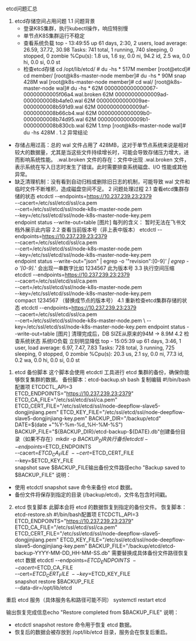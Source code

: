 
etcd问题汇总
1. etcd存储空间占用问题
1.1 问题背景
    - 登录K8S集群，执行kubectl操作，响应特别慢
    - 单节点K8S集群运行不稳定
    - 查看系统负载
      top - 13:49:55 up 61 days,  2:30,  2 users,  load average: 26.59, 37.72, 30.98 Tasks: 741 total,   1 running, 740 sleeping,   0 stopped,   0 zombie %Cpu(s):  1.8 us,  1.6 sy,  0.0 ni, 94.2 id,  2.5 wa,  0.0 hi,  0.0 si,  0.0 st
    - 检查etcd存储
      cd /opt/lib/etcd/ #  du -hs *
517M    member
[root@etcd]# cd member/
[root@k8s-master-node member]# du -hs * 90M     snap 428M    wal [root@k8s-master-node member]# cd  wal/
[root@k8s-master-node wal]#
du -hs *
62M     0000000000000067-00000000005f06a4.wal.broken
62M     00000000000009ad-0000000008b4afe0.wal
62M     00000000000009ae-0000000008b591d9.wal
62M     00000000000009af-0000000008b66cb4.wal
62M     00000000000009b0-0000000008b74d95.wal
62M     00000000000009b1-0000000008b830cb.wal
62M     1.tmp
 [root@k8s-master-node wal]# du -hs 428M    .
1.2 异常结论
- 存储占用过高：总的 wal 文件占用了 428MB，这对于单节点系统来说是相对较大的数据量，尤其是当这些文件持续增长时，可能会导致存储压力增大，进而影响系统性能。
.wal.broken 文件的存在：文件中出现 .wal.broken 文件，表示系统在写入日志时发生了错误。此时需要排查系统磁盘、I/O 性能或其他异常。
- 缺乏清理机制：没有看到自动归档或删除旧日志的机制，可能导致 wal 文件和临时文件不断堆积，造成磁盘空间不足。
2 问题处理过程
2.1 查看etcd集群存储的状态
etcdctl --endpoints=https://10.237.239.23:2379 \
        --cacert=/etc/ssl/etcd/ssl/ca.pem \
        --cert=/etc/ssl/etcd/ssl/node-k8s-master-node.pem \
        --key=/etc/ssl/etcd/ssl/node-k8s-master-node-key.pem \
        endpoint status --write-out=table
[图片]
每列的含义：
暂时无法在飞书文档外展示此内容
2.2 查看当前版本号（非上表中版本）
etcdctl --endpoints=https://10.237.239.23:2379                             \
        --cacert=/etc/ssl/etcd/ssl/ca.pem                                  \
        --cert=/etc/ssl/etcd/ssl/node-k8s-master-node.pem     \
        --key=/etc/ssl/etcd/ssl/node-k8s-master-node-key.pem  \
        endpoint status --write-out="json" | egrep -o '"revision":[0-9]*' | egrep -o '[0-9].*'
会出现一串数字比如 1234567 此为版本号
3.3 执行空间压缩
etcdctl --endpoints=https://10.237.239.23:2379                             \
        --cacert=/etc/ssl/etcd/ssl/ca.pem                                  \
        --cert=/etc/ssl/etcd/ssl/node-k8s-master-node.pem     \
        --key=/etc/ssl/etcd/ssl/node-k8s-master-node-key.pem  \
        compact 1234567  （替换成节点的版本号）
4.1 重新检查etcd集群存储的状态
etcdctl --endpoints=https://10.237.239.23:2379                           \
        --cacert=/etc/ssl/etcd/ssl/ca.pem                                \
        --cert=/etc/ssl/etcd/ssl/node-k8s-master-node.pem   \           --key=/etc/ssl/etcd/ssl/node-k8s-master-node-key.pem         endpoint status --write-out=table
[图片]
清理完成后，DB SIZE从原来的94M -> 8.9M
4.2 检查系统状态
系统IO负载 立刻明显降低
top - 15:05:39 up 61 days,  3:46,  1 user,  load average: 6.97, 7.47, 7.83
Tasks: 728 total,   3 running, 725 sleeping,   0 stopped,   0 zombie
%Cpu(s): 20.3 us,  2.1 sy,  0.0 ni, 77.3 id,  0.2 wa,  0.0 hi,  0.0 si,  0.0 st


1. etcd 备份脚本
这个脚本会使用 etcdctl 工具进行 etcd 集群的备份，确保你能够恢复集群的数据。
备份脚本：etcd-backup.sh
bash
复制编辑
#!/bin/bash配置项
ETCDCTL_API=3
ETCD_ENDPOINTS="https://10.237.239.23:2379"
ETCD_CA_FILE="/etc/ssl/etcd/ssl/ca.pem"
ETCD_CERT_FILE="/etc/ssl/etcd/ssl/node-deepflow-slave5-dongjinjiang.pem"
ETCD_KEY_FILE="/etc/ssl/etcd/ssl/node-deepflow-slave5-dongjinjiang-key.pem"
BACKUP_DIR="/backup/etcd"
DATE=$(date +"%Y-%m-%d_%H-%M-%S")
BACKUP_FILE="${BACKUP_DIR}/etcd-backup-${DATE}.db"创建备份目录（如果不存在）mkdir -p $BACKUP_DIR执行备份
etcdctl --endpoints=$ETCD_ENDPOINTS \
        --cacert=$ETCD_CA_FILE \
        --cert=$ETCD_CERT_FILE \
        --key=$ETCD_KEY_FILE \
        snapshot save $BACKUP_FILE输出备份文件路径echo "Backup saved to $BACKUP_FILE"
说明：
- 使用 etcdctl snapshot save 命令来备份 etcd 数据。
- 备份文件将保存到指定的目录 (/backup/etcd)，文件名包含时间戳。
2. etcd 恢复脚本
此脚本会将 etcd 的数据恢复到指定的备份文件。
恢复脚本：etcd-restore.sh
#!/bin/bash配置项
ETCDCTL_API=3
ETCD_ENDPOINTS="https://10.237.239.23:2379"
ETCD_CA_FILE="/etc/ssl/etcd/ssl/ca.pem"
ETCD_CERT_FILE="/etc/ssl/etcd/ssl/node-deepflow-slave5-dongjinjiang.pem"
ETCD_KEY_FILE="/etc/ssl/etcd/ssl/node-deepflow-slave5-dongjinjiang-key.pem"
BACKUP_FILE="/backup/etcd/etcd-backup-YYYY-MM-DD_HH-MM-SS.db"  需要替换成具体备份文件路径恢复 etct 数据
etcdctl --endpoints=$ETCD_ENDPOINTS \
        --cacert=$ETCD_CA_FILE \
        --cert=$ETCD_CERT_FILE \
        --key=$ETCD_KEY_FILE \
        snapshot restore $BACKUP_FILE \
        --data-dir=/opt/lib/etcd

重启 etcd 服务（具体服务名和路径可能不同）
systemctl restart etcd

输出恢复完成信息echo "Restore completed from $BACKUP_FILE"
说明：
- etcdctl snapshot restore 命令用于恢复 etcd 数据。
- 恢复后的数据会被存放到 /opt/lib/etcd 目录，服务会在恢复后重启。
